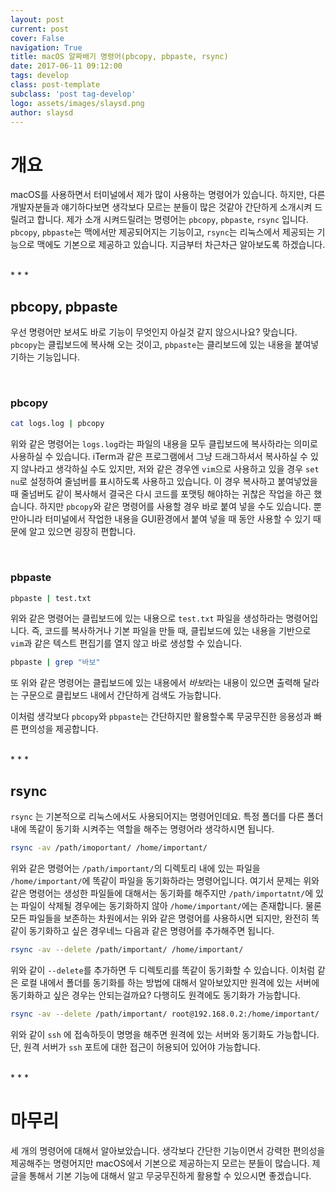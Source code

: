```yaml
---
layout: post
current: post
cover: False
navigation: True
title: macOS 알짜배기 명령어(pbcopy, pbpaste, rsync)
date: 2017-06-11 09:12:00
tags: develop
class: post-template
subclass: 'post tag-develop'
logo: assets/images/slaysd.png
author: slaysd
---
```

<p></p>

# 개요

macOS를 사용하면서 터미널에서 제가 많이 사용하는 명령어가 있습니다. 하지만, 다른 개발자분들과 얘기하다보면 생각보다 모르는 분들이 많은 것같아 간단하게 소개시켜 드릴려고 합니다. 제가 소개 시켜드릴려는 명령어는 `pbcopy`, `pbpaste`, `rsync` 입니다. `pbcopy`, `pbpaste`는 맥에서만 제공되어지는 기능이고, `rsync`는 리눅스에서 제공되는 기능으로 맥에도 기본으로 제공하고 있습니다. 지금부터 차근차근 알아보도록 하겠습니다.

<br/>
* * *
<br/>

## pbcopy, pbpaste

우선 명령어만 보셔도 바로 기능이 무엇인지 아실것 같지 않으시나요? 맞습니다. `pbcopy`는 클립보드에 복사해 오는 것이고, `pbpaste`는 클리보드에 있는 내용을 붙여넣기하는 기능입니다.

<br/>

### pbcopy

```bash
cat logs.log | pbcopy
```

위와 같은 명령어는 `logs.log`라는 파일의 내용을 모두 클립보드에 복사하라는 의미로 사용하실 수 있습니다. iTerm과 같은 프로그램에서 그냥 드래그하셔서 복사하실 수 있지 않나라고 생각하실 수도 있지만, 저와 같은 경우엔  `vim`으로 사용하고 있을 경우 `set nu`로 설정하여 줄넘버를 표시하도록 사용하고 있습니다. 이 경우 복사하고 붙여넣었을 때 줄넘버도 같이 복사해서 결국은 다시 코드를 포맷팅 해야하는 귀찮은 작업을 하곤 했습니다. 하지만 `pbcopy`와 같은 명령어를 사용할 경우 바로 붙여 넣을 수도 있습니다. 뿐만아니라 터미널에서 작업한 내용을 GUI환경에서 붙여 넣을 때 동안 사용할 수 있기 때문에 알고 있으면 굉장히 편합니다.

<br/>

### pbpaste

```bash
pbpaste | test.txt
```

위와 같은 명령어는 클립보드에 있는 내용으로 `test.txt`  파일을 생성하라는 명령어입니다. 즉, 코드를 복사하거나 기본 파일을 만들 때, 클립보드에 있는 내용을 기반으로 `vim`과 같은 텍스트 편집기를 열지 않고 바로 생성할 수 있습니다.



```bash
pbpaste | grep "바보"
```

또 위와 같은 명령어는 클립보드에 있는 내용에서 *바보*라는 내용이 있으면 출력해 달라는 구문으로 클립보드 내에서 간단하게 검색도 가능합니다.



이처럼 생각보다 `pbcopy`와 `pbpaste`는 간단하지만 활용할수록 무궁무진한 응용성과 빠른 편의성을 제공합니다.

<br/>
* * *
<br/>


## rsync

`rsync` 는 기본적으로 리눅스에서도 사용되어지는 명령어인데요. 특정 폴더를 다른 폴더내에 똑같이 동기화 시켜주는 역할을 해주는 명령어라 생각하시면 됩니다.



```bash
rsync -av /path/imoportant/ /home/important/
```

위와 같은 명령어는 `/path/important/`의 디렉토리 내에 있는 파일을 `/home/important/`에 똑같이 파일을 동기화하라는 명령어입니다. 여기서 문제는 위와 같은 명령어는 생성한 파일들에 대해서는 동기화를 해주지만 `/path/importatnt/`에 있는 파일이 삭제될 경우에는 동기화하지 않아 `/home/important/`에는 존재합니다. 물론 모든 파일들을 보존하는 차원에서는 위와 같은 명령어를 사용하시면 되지만, 완전히 똑같이 동기화하고 싶은 경우네느 다음과 같은 명령어를 추가해주면 됩니다.



```bash
rsync -av --delete /path/important/ /home/important/
```

위와 같이 `--delete`를 추가하면 두 디렉토리를 똑같이 동기화할 수 있습니다. 이처럼 같은 로컬 내에서 폴더를 동기화를 하는 방법에 대해서 알아보았지만 원격에 있는 서버에 동기화하고 싶은 경우는 안되는걸까요? 다행히도 원격에도 동기화가 가능합니다.



```bash
rsync -av --delete /path/important/ root@192.168.0.2:/home/important/
```

위와 같이 `ssh` 에 접속하듯이 명명을 해주면 원격에 있는 서버와 동기화도 가능합니다. 단, 원격 서버가 `ssh` 포트에 대한 접근이 허용되어 있어야 가능합니다.

<br/>
* * *
<br/>

# 마무리

세 개의 명령어에 대해서 알아보았습니다. 생각보다 간단한 기능이면서 강력한 편의성을 제공해주는 명령어지만 macOS에서 기본으로 제공하는지 모르는 분들이 많습니다. 제 글을 통해서 기본 기능에 대해서 알고 무궁무진하게 활용할 수 있으시면 좋겠습니다.
